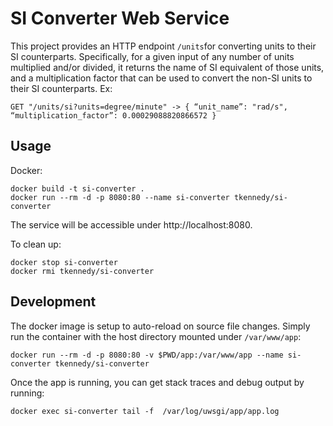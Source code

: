 # SI Converter Web Service

This project provides an HTTP endpoint `/units`for converting units to their SI
counterparts. Specifically, for a given input of any number of units multiplied
and/or divided, it returns the name of SI equivalent of those units, and a
multiplication factor that can be used to convert the non-SI units to their SI
counterparts. Ex:

```
GET "/units/si?units=degree/minute" -> { “unit_name”: "rad/s", “multiplication_factor”: 0.00029088820866572 }
```

## Usage

Docker:

```
docker build -t si-converter .
docker run --rm -d -p 8080:80 --name si-converter tkennedy/si-converter
```

The service will be accessible under http://localhost:8080.

To clean up:

```
docker stop si-converter
docker rmi tkennedy/si-converter
```

## Development

The docker image is setup to auto-reload on source file changes. Simply run the
container with the host directory mounted under `/var/www/app`:

```
docker run --rm -d -p 8080:80 -v $PWD/app:/var/www/app --name si-converter tkennedy/si-converter
```

Once the app is running, you can get stack traces and debug output by running:

```
docker exec si-converter tail -f  /var/log/uwsgi/app/app.log
```
